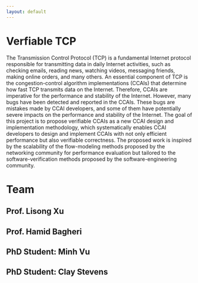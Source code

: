 ```yaml
---
layout: default
---
```


# Verfiable TCP

The Transmission Control Protocol (TCP) is a fundamental Internet protocol responsible for transmitting data 
in daily Internet activities, such as checking emails, reading news, watching videos, messaging friends, making online orders, 
and many others. An essential component of TCP is the congestion-control algorithm implementations (CCAIs) that determine how 
fast TCP transmits data on the Internet. Therefore, CCAIs are imperative for the performance and stability of the Internet. 
However, many bugs have been detected and reported in the CCAIs. These bugs are mistakes made by CCAI developers, and some 
of them have potentially severe impacts on the performance and stability of the Internet. 
The goal of this project is to propose verifiable CCAIs as a new CCAI design and implementation methodology, 
which systematically enables CCAI developers to design and implement CCAIs with not only efficient performance but also verifiable correctness. 
The proposed work is inspired by the scalability of the flow-modeling methods proposed 
by the networking community for performance evaluation but tailored to the software-verification methods proposed by the software-engineering community.

# Team

## Prof. Lisong Xu

## Prof. Hamid Bagheri

## PhD Student: Minh Vu

## PhD Student: Clay Stevens
